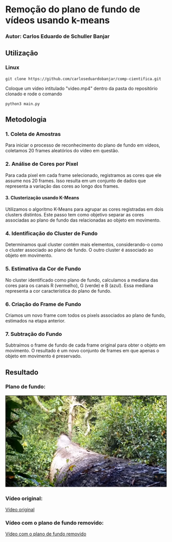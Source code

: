 # Remoção do plano de fundo de vídeos usando k-means

### Autor: Carlos Eduardo de Schuller Banjar

## Utilização

### Linux

```
git clone https://github.com/carloseduardobanjar/comp-cientifica.git
```

Coloque um vídeo intitulado "video.mp4" dentro da pasta do repositório clonado e rode o comando

```
python3 main.py
```

## Metodologia

### 1. Coleta de Amostras

Para iniciar o processo de reconhecimento do plano de fundo em vídeos, coletamos 20 frames aleatórios do vídeo em questão.

### 2. Análise de Cores por Pixel

Para cada pixel em cada frame selecionado, registramos as cores que ele assume nos 20 frames. Isso resulta em um conjunto de dados que representa a variação das cores ao longo dos frames.

#### 3. Clusterização usando K-Means

Utilizamos o algoritmo K-Means para agrupar as cores registradas em dois clusters distintos. Este passo tem como objetivo separar as cores associadas ao plano de fundo das relacionadas ao objeto em movimento.

### 4. Identificação do Cluster de Fundo

Determinamos qual cluster contém mais elementos, considerando-o como o cluster associado ao plano de fundo. O outro cluster é associado ao objeto em movimento.

### 5. Estimativa da Cor de Fundo

No cluster identificado como plano de fundo, calculamos a mediana das cores para os canais R (vermelho), G (verde) e B (azul). Essa mediana representa a cor característica do plano de fundo.

### 6. Criação do Frame de Fundo

Criamos um novo frame com todos os pixels associados ao plano de fundo, estimados na etapa anterior.

### 7. Subtração do Fundo

Subtraímos o frame de fundo de cada frame original para obter o objeto em movimento. O resultado é um novo conjunto de frames em que apenas o objeto em movimento é preservado.

## Resultado

### Plano de fundo:

![Plano de fundo](fundo.png)

### Vídeo original:

[Vídeo original](video.mp4)

### Vídeo com o plano de fundo removido:

[Vídeo com o plano de fundo removido](foreground.mp4)
